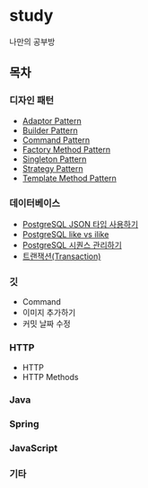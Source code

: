 # study

나만의 공부방

## 목차

### 디자인 패턴

- [Adaptor Pattern](https://github.com/hwkang93/study/blob/main/design_pattern/adapter.md)
- [Builder Pattern](https://github.com/hwkang93/study/blob/main/design_pattern/builder.md)
- [Command Pattern](https://github.com/hwkang93/study/blob/main/design_pattern/command.md)
- [Factory Method Pattern](https://github.com/hwkang93/study/blob/main/design_pattern/factory_method.md)
- [Singleton Pattern](https://github.com/hwkang93/study/blob/main/design_pattern/singleton.md)
- [Strategy Pattern](https://github.com/hwkang93/study/blob/main/design_pattern/strategy.md)
- [Template Method Pattern](https://github.com/hwkang93/study/blob/main/design_pattern/template_method.md)

### 데이터베이스
- [PostgreSQL JSON 타입 사용하기](https://github.com/hwkang93/study/blob/main/database/postgresql_json.md)
- [PostgreSQL like vs ilike](https://github.com/hwkang93/study/blob/main/database/postgresql_like_vs_ilike.md)
- [PostgreSQL 시퀀스 관리하기](https://github.com/hwkang93/study/blob/main/database/postgresql_sequence.md)
- [트랜잭션(Transaction)](https://github.com/hwkang93/study/blob/main/database/transaction.md)



### 깃

- Command
- 이미지 추가하기
- 커밋 날짜 수정

### HTTP

- HTTP
- HTTP Methods

### Java

### Spring

### JavaScript

### 기타